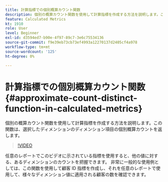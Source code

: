 ```yaml
---
title: 計算指標での個別概算カウント関数
description: 個別の概算カウント関数を使用して計算指標を作成する方法を説明します。この関数は、選択したディメンションのディメンション項目の個別概算カウントを返します。
feature: Calculated Metrics
kt: 1910
role: User
level: Beginner
exl-id: d3594ed7-b90e-4f97-89c7-3e6c75534136
source-git-commit: f9e39eb73cb73ef4993a12270137d2405cf4a978
workflow-type: tm+mt
source-wordcount: '125'
ht-degree: 0%

---
```


# 計算指標での個別概算カウント関数 {#approximate-count-distinct-function-in-calculated-metrics}

個別の概算カウント関数を使用して計算指標を作成する方法を説明します。この関数は、選択したディメンションのディメンション項目の個別概算カウントを返します。

>[!VIDEO](https://video.tv.adobe.com/v/23722/?quality=12&learn=on)

任意のレポートでこのビデオに示されている指標を使用すると、他の値に対する、あるディメンションのカウントを把握できます。 非常に一般的な使用例としては、この関数を使用して顧客 ID 指標を作成し、それを任意のレポートで使用して、様々なディメンション値に適用される顧客の数を確認できます。
